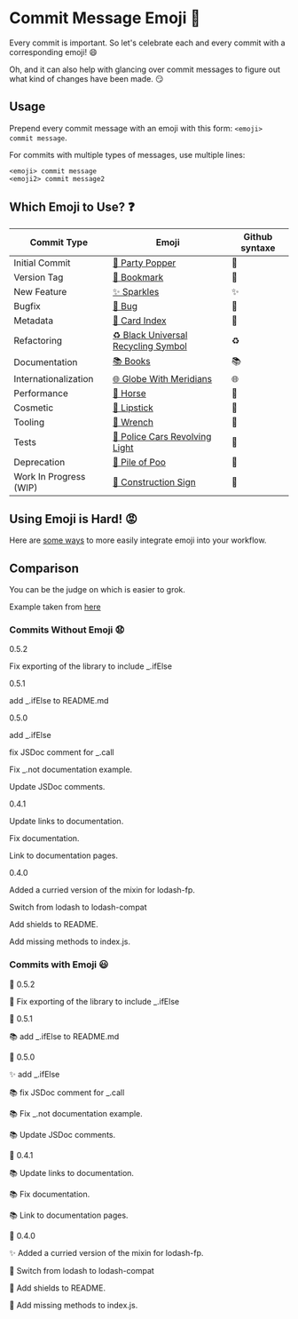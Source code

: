 # Commit Message Emoji 👋

Every commit is important.
So let's celebrate each and every commit with a corresponding emoji! 😄

Oh, and it can also help with glancing over commit messages to figure out
what kind of changes have been made. 😏

## Usage

Prepend every commit message with an emoji with this form:
`<emoji> commit message`.

For commits with multiple types of messages, use multiple lines:
```
<emoji> commit message
<emoji2> commit message2
```

## Which Emoji to Use? ❓

Commit Type | Emoji | Github syntaxe
----------  | ----- | -------------
Initial Commit | [🎉 Party Popper](http://emojipedia.org/party-popper/) | :tada:
Version Tag | [🔖 Bookmark](http://emojipedia.org/bookmark/) | :bookmark:
New Feature | [✨ Sparkles](http://emojipedia.org/sparkles/) | :sparkles:
Bugfix | [🐛 Bug](http://emojipedia.org/bug/) | :bug:
Metadata | [📇 Card Index](http://emojipedia.org/card-index/) | :card_index:
Refactoring | [♻️ Black Universal Recycling Symbol](http://emojipedia.org/black-universal-recycling-symbol/) | :recycle:
Documentation | [📚 Books](http://emojipedia.org/books/) | :books:
Internationalization | [🌐 Globe With Meridians](http://emojipedia.org/globe-with-meridians/) | :globe_with_meridians:
Performance | [🐎 Horse](http://emojipedia.org/horse/) | :horse_racing:
Cosmetic | [💄 Lipstick](http://emojipedia.org/lipstick/) | :lipstick:
Tooling | [🔧 Wrench](http://emojipedia.org/wrench/) | :wrench:
Tests | [🚨 Police Cars Revolving Light](http://emojipedia.org/police-cars-revolving-light/) | :rotating_light:
Deprecation | [💩 Pile of Poo](http://emojipedia.org/pile-of-poo/) | :poop:
Work In Progress (WIP) | [🚧 Construction Sign](http://emojipedia.org/construction-sign/) | :construction:

## Using Emoji is Hard! 😡

Here are [some ways](INTEGRATIONS.md) to more easily integrate emoji into your workflow.

## Comparison

You can be the judge on which is easier to grok.

Example taken from [here](https://github.com/dannyfritz/funcdash/commits/master)

### Commits Without Emoji 😧

0.5.2

Fix exporting of the library to include _.ifElse

0.5.1

add _.ifElse to README.md

0.5.0

add _.ifElse

fix JSDoc comment for _.call

Fix _.not documentation example.

Update JSDoc comments.

0.4.1

Update links to documentation.

Fix documentation.

Link to documentation pages.

0.4.0

Added a curried version of the mixin for lodash-fp.

Switch from lodash to lodash-compat

Add shields to README.

Add missing methods to index.js.

### Commits with Emoji 😃

🔖 0.5.2

🐛 Fix exporting of the library to include _.ifElse

🔖 0.5.1

📚 add _.ifElse to README.md

🔖 0.5.0

✨ add _.ifElse

📚 fix JSDoc comment for _.call

📚 Fix _.not documentation example.

📚 Update JSDoc comments.

🔖 0.4.1

📚 Update links to documentation.

📚 Fix documentation.

📚 Link to documentation pages.

🔖 0.4.0

✨ Added a curried version of the mixin for lodash-fp.

📇 Switch from lodash to lodash-compat

📇 Add shields to README.

🐛 Add missing methods to index.js.
